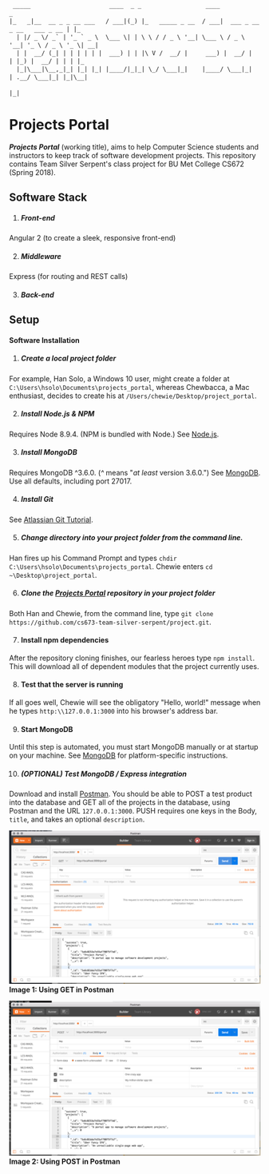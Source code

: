      _____                      ____  _ _                  ____                             _   
    |_   _|__  __ _ _ __ ___   / ___|(_) |_   _____ _ __  / ___|  ___ _ __ _ __   ___ _ __ | |_
      | |/ _ \/ _` | '_ ` _ \  \___ \| | \ \ / / _ \ '__| \___ \ / _ \ '__| '_ \ / _ \ '_ \| __|
      | |  __/ (_| | | | | | |  ___) | | |\ V /  __/ |     ___) |  __/ |  | |_) |  __/ | | | |_
      |_|\___|\__,_|_| |_| |_| |____/|_|_| \_/ \___|_|    |____/ \___|_|  | .__/ \___|_| |_|\__|
                                                                          |_|                   

# Projects Portal
 _**Projects Portal**_ (working title), aims to help Computer Science students and instructors to keep track of software development projects. This repository contains Team Silver Serpent's class project for BU Met College CS672 (Spring 2018).

## Software Stack
1. ##### Front-end
Angular 2 (to create a sleek, responsive front-end)

2. ##### Middleware
Express (for routing and REST calls)

3. ##### Back-end


## Setup
#### Software Installation
1. ##### Create a local project folder
For example, Han Solo, a Windows 10 user, might create a folder at `C:\Users\hsolo\Documents\projects_portal`, whereas Chewbacca, a Mac enthusiast, decides to create his at `/Users/chewie/Desktop/project_portal`.

2. ##### Install Node.js & NPM
Requires Node 8.9.4. (NPM is bundled with Node.)
See [Node.js].

3. ##### Install MongoDB
Requires MongoDB ^3.6.0. (_^_ means  "_at least_ version 3.6.0.")
See [MongoDB]. Use all defaults, including port 27017.

4. ##### Install Git
See [Atlassian Git Tutorial].

5. ##### Change directory into your project folder from the command line.
Han fires up his Command Prompt and types `chdir C:\Users\hsolo\Documents\projects_portal`. Chewie enters `cd ~\Desktop\project_portal`.

6. ##### Clone the [Projects Portal] repository in your project folder
Both Han and Chewie, from the command line, type `git clone https://github.com/cs673-team-silver-serpent/project.git`.  

7. #### Install npm dependencies
After the repository cloning finishes, our fearless heroes type `npm install`. This will download all of dependent modules that the project currently uses.

8. #### Test that the server is running
If all goes well, Chewie will see the obligatory "Hello, world!" message when he types `http:\\127.0.0.1:3000` into his browser's address bar.

9. #### Start MongoDB
Until this step is automated, you must start MongoDB manually or at startup on your machine. See [MongoDB] for platform-specific instructions.

10. ##### (OPTIONAL) Test MongoDB / Express integration
Download and install [Postman]. You should be able to POST a test product into the database and GET all of the projects in the database, using Postman and the URL `127.0.0.1:3000`. PUSH requires one keys in the Body, `title`, and takes an optional `description`.


![GET in Postman][GET]
**Image 1: Using GET in Postman**


![POST in Postman][POST]
**Image 2: Using POST in Postman**


<!-- links -->
[Atlassian Git Tutorial]: https://www.atlassian.com/git/tutorials/install-git
[MongoDB]: https://docs.mongodb.com/manual/administration/install-community/
[Node.js]: https://nodejs.org/en/
[Projects Portal]: https://github.com/cs673-team-silver-serpent/project.git
[GET]: images/GET.png
[POST]: images/POST.png
[Postman]: https://www.getpostman.com/
